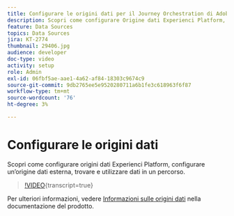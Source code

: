```yaml
---
title: Configurare le origini dati per il Journey Orchestration di Adobe
description: Scopri come configurare Origine dati Experienci Platform, configurare un’origine dati esterna, nonché individuare e utilizzare i dati all’interno di un percorso.
feature: Data Sources
topics: Data Sources
jira: KT-2774
thumbnail: 29406.jpg
audience: developer
doc-type: video
activity: setup
role: Admin
exl-id: 06fbf5ae-aae1-4a62-af84-18303c9674c9
source-git-commit: 9db2765ee5e9520280711a6b1fe3c618963f6f87
workflow-type: tm+mt
source-wordcount: '76'
ht-degree: 3%

---
```


# Configurare le origini dati

Scopri come configurare origini dati Experienci Platform, configurare un’origine dati esterna, trovare e utilizzare dati in un percorso.

>[!VIDEO](https://video.tv.adobe.com/v/29406?learn=on){transcript=true}

Per ulteriori informazioni, vedere [Informazioni sulle origini dati](https://experienceleague.adobe.com/docs/journeys/using/data-source-journeys/about-data-sources.html?lang=en) nella documentazione del prodotto.
